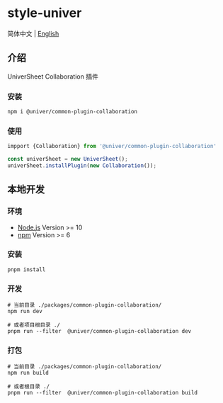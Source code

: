 # style-univer

简体中文 | [English](./README.md)

## 介绍

UniverSheet Collaboration 插件

### 安装

```bash
npm i @univer/common-plugin-collaboration
```

### 使用

```js
impport {Collaboration} from '@univer/common-plugin-collaboration'

const univerSheet = new UniverSheet();
univerSheet.installPlugin(new Collaboration());
```

## 本地开发

### 环境

-   [Node.js](https://nodejs.org/en/) Version >= 10
-   [npm](https://www.npmjs.com/) Version >= 6

### 安装

```
pnpm install
```

### 开发

```
# 当前目录 ./packages/common-plugin-collaboration/
npm run dev

# 或者项目根目录 ./
pnpm run --filter  @univer/common-plugin-collaboration dev
```

### 打包

```
# 当前目录 ./packages/common-plugin-collaboration/
npm run build

# 或者根目录 ./
pnpm run --filter  @univer/common-plugin-collaboration build
```
